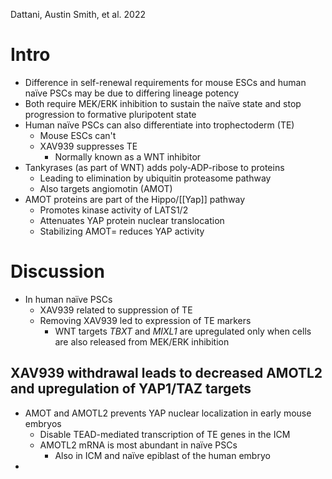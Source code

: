 Dattani, Austin Smith, et al. 2022

# Intro
- Difference in self-renewal requirements for mouse ESCs and human naïve PSCs may be due to differing lineage potency
- Both require MEK/ERK inhibition to sustain the naïve state and stop progression to formative pluripotent state
- Human naïve PSCs can also differentiate into trophectoderm (TE)
	- Mouse ESCs can't
	- XAV939 suppresses TE
		- Normally known as a WNT inhibitor
- Tankyrases (as part of WNT) adds poly-ADP-ribose to proteins
	- Leading to elimination by ubiquitin proteasome pathway
	- Also targets angiomotin (AMOT)
- AMOT proteins are part of the Hippo/[[Yap]] pathway
	- Promotes kinase activity of LATS1/2
	- Attenuates YAP protein nuclear translocation
	- Stabilizing AMOT= reduces YAP activity
# Discussion
- In human naïve PSCs
	- XAV939 related to suppression of TE
	- Removing XAV939 led to expression of TE markers
		- WNT targets *TBXT* and *MIXL1* are upregulated only when cells are also released from MEK/ERK inhibition
## XAV939 withdrawal leads to decreased AMOTL2 and upregulation of YAP1/TAZ targets
- AMOT and AMOTL2 prevents YAP nuclear localization in early mouse embryos
	- Disable TEAD-mediated transcription of TE genes in the ICM
	- AMOTL2 mRNA is most abundant in naïve PSCs
		- Also in ICM and naïve epiblast of the human embryo
- 